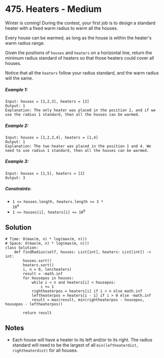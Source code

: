 # 475. Heaters - Medium

Winter is coming! During the contest, your first job is to design a standard heater with a fixed warm radius to warm all the houses.

Every house can be warmed, as long as the house is within the heater's warm radius range. 

Given the positions of `houses` and `heaters` on a horizontal line, return the minimum radius standard of heaters so that those heaters could cover all houses.

Notice that all the `heaters` follow your radius standard, and the warm radius will the same.

##### Example 1:

```
Input: houses = [1,2,3], heaters = [2]
Output: 1
Explanation: The only heater was placed in the position 2, and if we use the radius 1 standard, then all the houses can be warmed.
```

##### Example 2:

```
Input: houses = [1,2,3,4], heaters = [1,4]
Output: 1
Explanation: The two heater was placed in the position 1 and 4. We need to use radius 1 standard, then all the houses can be warmed.
```

##### Example 3:

```
Input: houses = [1,5], heaters = [2]
Output: 3
```

##### Constraints:

- <code>1 <= houses.length, heaters.length <= 3 * 10<sup>4</sup></code>
- <code>1 <= houses[i], heaters[i] <= 10<sup>9</sup></code>

## Solution

```
# Time: O(max(m, n) * log(max(m, n)))
# Space: O(max(m, n) * log(max(m, n)))
class Solution:
    def findRadius(self, houses: List[int], heaters: List[int]) -> int:
        houses.sort()
        heaters.sort()
        i, n = 0, len(heaters)
        result = -math.inf
        for housepos in houses:
            while i < n and heaters[i] < housepos:
                i += 1
            rightheaterpos = heaters[i] if i < n else math.inf
            leftheaterpos = heaters[i - 1] if i > 0 else -math.inf
            result = max(result, min(rightheaterpos - housepos, housepos - leftheaterpos))
        
        return result
```

## Notes
- Each house will have a heater to its left and/or to its right. The radius standard will need to be the largest of all `min(leftheaterdist, rightheaterdist)` for all houses.